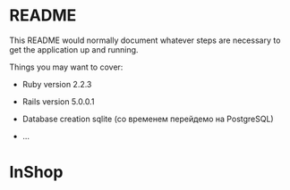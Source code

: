 # README

This README would normally document whatever steps are necessary to get the
application up and running.

Things you may want to cover:

* Ruby version 2.2.3

* Rails version 5.0.0.1

* Database creation sqlite (со временем перейдемо на PostgreSQL)
* ...

# InShop
